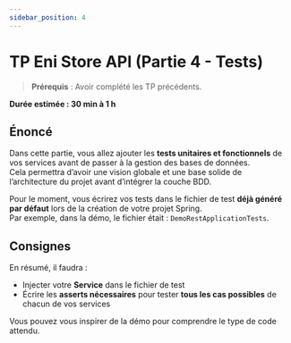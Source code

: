 ```yaml
---
sidebar_position: 4
---
```


# TP Eni Store API (Partie 4 - Tests)

> **Prérequis** : Avoir complété les TP précédents.

**Durée estimée : 30 min à 1 h**

## Énoncé

Dans cette partie, vous allez ajouter les **tests unitaires et fonctionnels** de vos services avant de passer à la gestion des bases de données.  
Cela permettra d’avoir une vision globale et une base solide de l’architecture du projet avant d’intégrer la couche BDD.

Pour le moment, vous écrirez vos tests dans le fichier de test **déjà généré par défaut** lors de la création de votre projet Spring.  
Par exemple, dans la démo, le fichier était : `DemoRestApplicationTests`.

## Consignes

En résumé, il faudra :
- Injecter votre **Service** dans le fichier de test
- Écrire les **asserts nécessaires** pour tester **tous les cas possibles** de chacun de vos services

Vous pouvez vous inspirer de la démo pour comprendre le type de code attendu.
